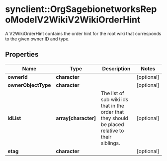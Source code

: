 # synclient::OrgSagebionetworksRepoModelV2WikiV2WikiOrderHint

A V2WikiOrderHint contains the order hint for the root wiki that corresponds to the given owner ID and type.

## Properties
Name | Type | Description | Notes
------------ | ------------- | ------------- | -------------
**ownerId** | **character** |  | [optional] 
**ownerObjectType** | **character** |  | [optional] 
**idList** | **array[character]** | The list of sub wiki ids that in the order that they should be placed relative to their siblings. | [optional] 
**etag** | **character** |  | [optional] 


